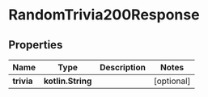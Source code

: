 
# RandomTrivia200Response

## Properties
Name | Type | Description | Notes
------------ | ------------- | ------------- | -------------
**trivia** | **kotlin.String** |  |  [optional]



